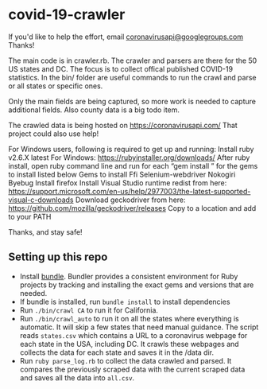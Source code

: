 # covid-19-crawler

If you'd like to help the effort, email coronavirusapi@googlegroups.com
Thanks!

The main code is in crawler.rb. The crawler and parsers are there for the 50
US states and DC. The focus is to collect offical published COVID-19 statistics.
In the bin/ folder are useful commands to run the crawl and parse or all states
or specific ones.

Only the main fields are being captured, so more work is needed to capture additional
fields. Also county data is a big todo item.

The crawled data is being hosted on https://coronavirusapi.com/
That project could also use help!

For Windows users, following is required to get up and running:
Install ruby v2.6.X latest
	For Windows: https://rubyinstaller.org/downloads/
After ruby install, open ruby command line and run for each “gem install <X>” for the gems to install listed below
Gems to install
	Ffi
	Selenium-webdriver
	Nokogiri
	Byebug
Install firefox
Install Visual Studio runtime redist from here:
https://support.microsoft.com/en-us/help/2977003/the-latest-supported-visual-c-downloads
Download geckodriver from here:
https://github.com/mozilla/geckodriver/releases
Copy to a location and add to your PATH

Thanks, and stay safe!

## Setting up this repo

- Install [bundle](https://bundler.io/). Bundler provides a consistent environment for Ruby projects by tracking and installing the exact gems and versions that are needed.
- If bundle is installed, run `bundle install` to install dependencies
- Run `./bin/crawl CA` to run it for California. 
- Run `./bin/crawl_auto` to run it on all the states where everything is automatic. It will skip a few states
that need manual guidance. The script reads `states.csv` which contains a URL to a coronavirus webpage for each state in the USA, including DC. It crawls these webpages and collects the data for each state and saves it in the /data dir.
- Run `ruby parse_log.rb` to collect the data crawled and parsed. It compares the previously scraped data with the current scraped data and saves all the data into `all.csv`.
